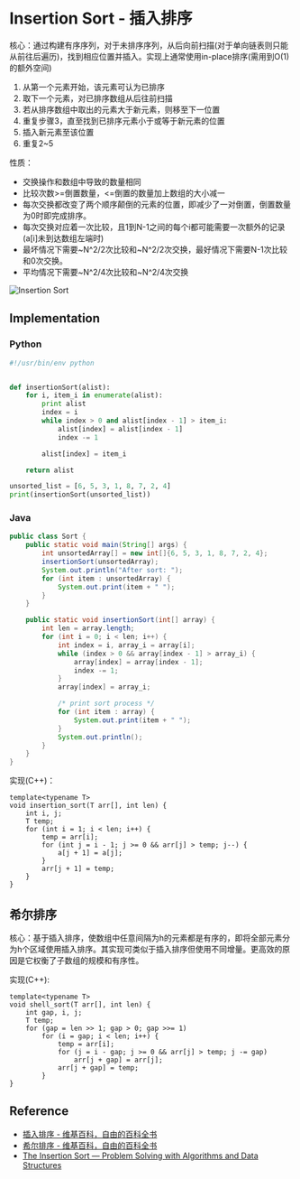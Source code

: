 # Insertion Sort - 插入排序

核心：通过构建有序序列，对于未排序序列，从后向前扫描(对于单向链表则只能从前往后遍历)，找到相应位置并插入。实现上通常使用in-place排序(需用到O(1)的额外空间)

1. 从第一个元素开始，该元素可认为已排序
2. 取下一个元素，对已排序数组从后往前扫描
3. 若从排序数组中取出的元素大于新元素，则移至下一位置
4. 重复步骤3，直至找到已排序元素小于或等于新元素的位置
5. 插入新元素至该位置
6. 重复2~5

性质：

- 交换操作和数组中导致的数量相同
- 比较次数>=倒置数量，<=倒置的数量加上数组的大小减一
- 每次交换都改变了两个顺序颠倒的元素的位置，即减少了一对倒置，倒置数量为0时即完成排序。
- 每次交换对应着一次比较，且1到N-1之间的每个i都可能需要一次额外的记录(a[i]未到达数组左端时)
- 最坏情况下需要~N^2/2次比较和~N^2/2次交换，最好情况下需要N-1次比较和0次交换。
- 平均情况下需要~N^2/4次比较和~N^2/4次交换

![Insertion Sort](../images/insertion_sort.gif)


## Implementation

### Python

```python
#!/usr/bin/env python


def insertionSort(alist):
    for i, item_i in enumerate(alist):
        print alist
        index = i
        while index > 0 and alist[index - 1] > item_i:
            alist[index] = alist[index - 1]
            index -= 1

        alist[index] = item_i

    return alist

unsorted_list = [6, 5, 3, 1, 8, 7, 2, 4]
print(insertionSort(unsorted_list))
```

### Java

```java
public class Sort {
	public static void main(String[] args) {
		int unsortedArray[] = new int[]{6, 5, 3, 1, 8, 7, 2, 4};
		insertionSort(unsortedArray);
		System.out.println("After sort: ");
		for (int item : unsortedArray) {
			System.out.print(item + " ");
		}
	}

	public static void insertionSort(int[] array) {
		int len = array.length;
		for (int i = 0; i < len; i++) {
			int index = i, array_i = array[i];
			while (index > 0 && array[index - 1] > array_i) {
				array[index] = array[index - 1];
				index -= 1;
			}
			array[index] = array_i;

			/* print sort process */
			for (int item : array) {
				System.out.print(item + " ");
			}
			System.out.println();
		}
	}
}
```

实现(C++)：

```
template<typename T>
void insertion_sort(T arr[], int len) {
    int i, j;
    T temp;
    for (int i = 1; i < len; i++) {
        temp = arr[i];
        for (int j = i - 1; j >= 0 && arr[j] > temp; j--) {
            a[j + 1] = a[j];
        }
        arr[j + 1] = temp;
    }
}
```

## 希尔排序

核心：基于插入排序，使数组中任意间隔为h的元素都是有序的，即将全部元素分为h个区域使用插入排序。其实现可类似于插入排序但使用不同增量。更高效的原因是它权衡了子数组的规模和有序性。

实现(C++):

```
template<typename T>
void shell_sort(T arr[], int len) {
	int gap, i, j;
	T temp;
	for (gap = len >> 1; gap > 0; gap >>= 1)
		for (i = gap; i < len; i++) {
			temp = arr[i];
			for (j = i - gap; j >= 0 && arr[j] > temp; j -= gap)
				arr[j + gap] = arr[j];
			arr[j + gap] = temp;
		}
}
```

## Reference

- [插入排序 - 维基百科，自由的百科全书](http://zh.wikipedia.org/wiki/%E6%8F%92%E5%85%A5%E6%8E%92%E5%BA%8F)
- [希尔排序 - 维基百科，自由的百科全书](http://zh.wikipedia.org/wiki/%E5%B8%8C%E5%B0%94%E6%8E%92%E5%BA%8F)
- [The Insertion Sort — Problem Solving with Algorithms and Data Structures](http://interactivepython.org/runestone/static/pythonds/SortSearch/TheInsertionSort.html)

